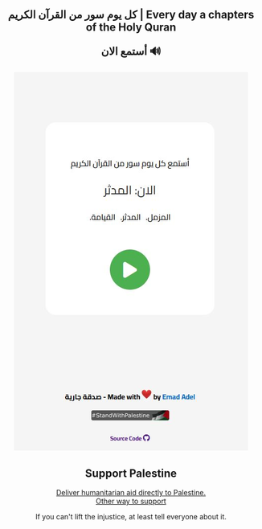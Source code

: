 
<h2 align="center">كل يوم سور من القرآن الكريم | Every day a chapters of the Holy Quran


<p>

<a href="https://emadadel4.github.io/Soura" target="_blink" style="text-decoration: none;">أستمع الان 🔊
</a></p>
</h2>


<p>
  <p align="center">
    <img src="https://raw.githubusercontent.com/emadadel4/Soura/refs/heads/main/assets/images/demo.JPG" alt="ITT Demo" style="max-width: 100%;">
</p>
</p>

<div align="center">

## Support Palestine

<a href="https://www.palestinercs.org/en/Donation" target="blank">
Deliver humanitarian aid directly to Palestine.
</a><br>

<a href="https://github.com/emadadel4/itt/blob/main/docs/Support.md" target="blank">
Other way to support
</a>


<p align="center">
  If you can't lift the injustice, at least tell everyone about it.
</p>

